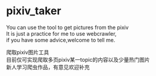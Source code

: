 # pixiv_taker  
You can use the tool to get pictures from the pixiv  
It is just a practice for me to use webcrawler,   
if you have some advice,welcome to tell me.    
  
爬取pixiv图片工具  
目前仅可实现爬取多页pixiv某一topic的内容以及少量热门图片    
新人学习爬虫作品，有意见欢迎补充  

